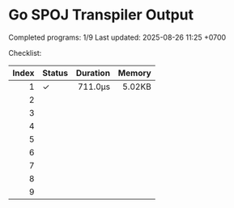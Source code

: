 # Go SPOJ Transpiler Output

Completed programs: 1/9
Last updated: 2025-08-26 11:25 +0700

Checklist:

| Index | Status | Duration | Memory |
|------:|--------|---------:|-------:|
| 1 | ✓ | 711.0µs | 5.02KB |
| 2 |   |  |  |
| 3 |   |  |  |
| 4 |   |  |  |
| 5 |   |  |  |
| 6 |   |  |  |
| 7 |   |  |  |
| 8 |   |  |  |
| 9 |   |  |  |
